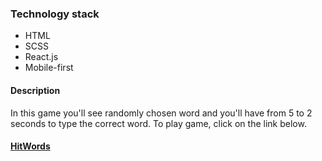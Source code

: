 ### Technology stack
 - HTML
 - SCSS
 - React.js
 - Mobile-first
 
#### Description
In this game you'll see randomly chosen word and you'll have from 5 to 2 seconds to type the correct word. To play game, click on the link below.
#### [HitWords](https://hit-words.netlify.com/)
